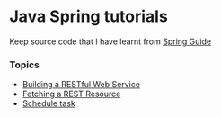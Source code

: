 # Java Spring tutorials

Keep source code that I have learnt from [Spring Guide](https://spring.io/guides)

### Topics
* [Building a RESTful Web Service](https://github.com/strong-nguyen/spring-guides/tree/master/restful_service)
* [Fetching a REST Resource](https://github.com/strong-nguyen/spring-guides/tree/master/consumingrest)
* [Schedule task](https://github.com/strong-nguyen/spring-guides/tree/master/schedulingtasks)